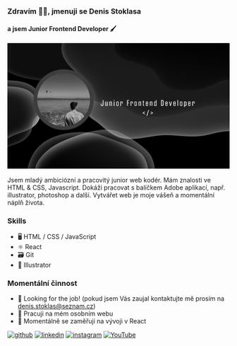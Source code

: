 ### Zdravím 🙋‍♂️, jmenuji se Denis Stoklasa
#### a jsem Junior Frontend Developer 🖌️
![Junior Frontend Developer](https://github.com/DENDUlean/DENDUlean/blob/main/banner-me-1.png)

Jsem mladý ambiciózní a pracovitý junior web kodér. Mám znalosti ve HTML & CSS, Javascript. Dokáži pracovat s balíčkem Adobe aplikací, např. illustrator, photoshop a další.  Vytvářet web je moje vášeň a momentální náplň života. 

### Skills
* 🖥️ HTML / CSS / JavaScript
* ⚛ React 
* 🗃️ Git
* 📜 Illustrator

### Momentální činnost
- 💼 Looking for the job! (pokud jsem Vás zaujal kontaktujte mě prosím na denis.stoklas@seznam.cz)
- 🔭 Pracuji na mém osobním webu
- 🌱 Momentálně se zaměřuji na vývoji v React


[<img src='https://cdn.jsdelivr.net/npm/simple-icons@3.0.1/icons/github.svg' alt='github' height='40'>](https://github.com/DENDUlean)  [<img src='https://cdn.jsdelivr.net/npm/simple-icons@3.0.1/icons/linkedin.svg' alt='linkedin' height='40'>](https://www.linkedin.com/in/https://www.linkedin.com/in/denis-stoklasa-734723281/)  [<img src='https://cdn.jsdelivr.net/npm/simple-icons@3.0.1/icons/instagram.svg' alt='instagram' height='40'>](https://www.instagram.com/https://www.instagram.com/denis.stoklasa//)  [<img src='https://cdn.jsdelivr.net/npm/simple-icons@3.0.1/icons/youtube.svg' alt='YouTube' height='40'>](https://www.youtube.com/channel/https://www.youtube.com/@denisstoklasa/) 
